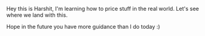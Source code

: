 Hey this is Harshit, I'm learning how to price stuff in the real world. Let's see where we land with this. 

Hope in the future you have more guidance than I do today :) 
